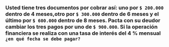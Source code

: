 ### Usted tiene tres documentos por cobrar así: uno por `$ 200.000` dentro de 4 meses,otro por `$ 300.000` dentro de 6 meses y el último por `$ 600.000` dentro de 8 meses. Pacta con su deudor cambiar los tres pagos por uno de `$ 900.000`. Si la operación financiera se realiza con una tasa de interés del 4 % mensual `¿en qué fecha se debe pagar?`